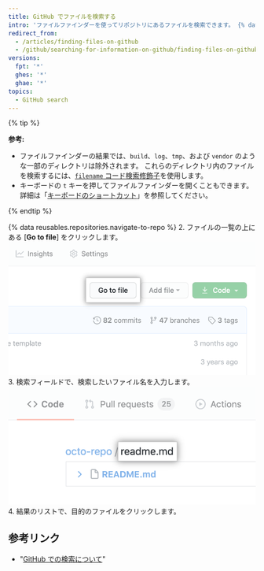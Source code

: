 ```yaml
---
title: GitHub でファイルを検索する
intro: 'ファイルファインダーを使ってリポジトリにあるファイルを検索できます。 {% data variables.product.product_name %}上の複数のリポジトリのファイルを検索するには、[`filename` コード検索修飾子](/articles/searching-code#search-by-filename)を使用します。'
redirect_from:
  - /articles/finding-files-on-github
  - /github/searching-for-information-on-github/finding-files-on-github
versions:
  fpt: '*'
  ghes: '*'
  ghae: '*'
topics:
  - GitHub search
---
```


{% tip %}

**参考:**

- ファイルファインダーの結果では、`build`、`log`、`tmp`、および `vendor` のような一部のディレクトリは除外されます。 これらのディレクトリ内のファイルを検索するには、[`filename` コード検索修飾子](/articles/searching-code#search-by-filename)を使用します。
- キーボードの `t` キーを押してファイルファインダーを開くこともできます。 詳細は「[キーボードのショートカット](/articles/keyboard-shortcuts)」を参照してください。

{% endtip %}

{% data reusables.repositories.navigate-to-repo %}
2. ファイルの一覧の上にある [**Go to file**] をクリックします。 ![[Find file] ボタン](/assets/images/help/search/find-file-button.png)
3. 検索フィールドで、検索したいファイル名を入力します。 ![ファイル検索の検索フィールド](/assets/images/help/search/find-file-search-field.png)
4. 結果のリストで、目的のファイルをクリックします。

## 参考リンク

- "[GitHub での検索について](/articles/about-searching-on-github)"
